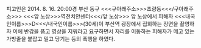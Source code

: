 피고인은 2014. 8. 16. 20:00경 부산 동구 <<<구아래주소>>>초량동<<</구아래주소>>> <<<앞 노상>>>역전치안센터<<</앞 노상>>> 앞 노상에서 피해자 <<<내국인이름>>>D<<</내국인이름>>>(30세)이 부산역 광장에서 집회하는 장면을 촬영하자 이에 반감을 품고 영상을 지워라고 요구하면서 자리를 이동하는 피해자가 메고 있는 가방줄을 붙잡고 밀고 당기는 등의 폭행을 하였다.